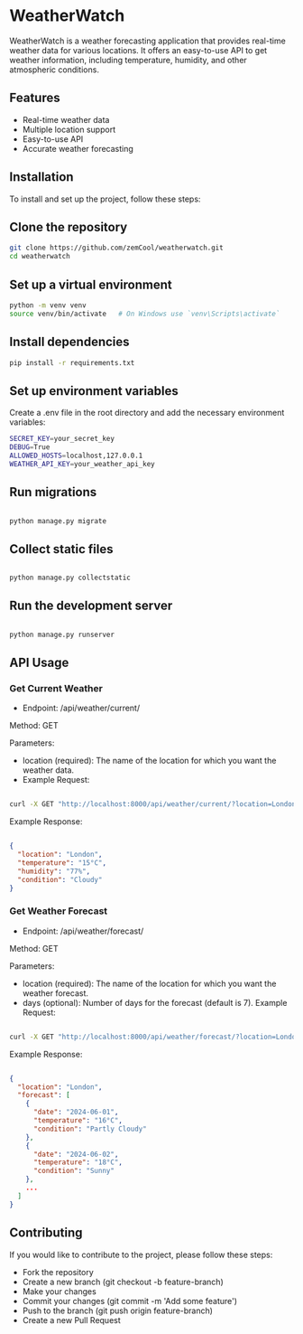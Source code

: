 # WeatherWatch

WeatherWatch is a weather forecasting application that provides real-time weather data for various locations. It offers an easy-to-use API to get weather information, including temperature, humidity, and other atmospheric conditions.

## Features

- Real-time weather data
- Multiple location support
- Easy-to-use API
- Accurate weather forecasting

## Installation

To install and set up the project, follow these steps:

## Clone the repository

```bash
git clone https://github.com/zemCool/weatherwatch.git
cd weatherwatch
```
## Set up a virtual environment
```bash
python -m venv venv
source venv/bin/activate   # On Windows use `venv\Scripts\activate`
```
## Install dependencies
```bash
pip install -r requirements.txt
```
## Set up environment variables
Create a .env file in the root directory and add the necessary environment variables:

```bash
SECRET_KEY=your_secret_key
DEBUG=True
ALLOWED_HOSTS=localhost,127.0.0.1
WEATHER_API_KEY=your_weather_api_key
```
## Run migrations
```bash

python manage.py migrate
```
## Collect static files
```bash

python manage.py collectstatic
```
## Run the development server
```bash

python manage.py runserver
```
## API Usage
### Get Current Weather
- Endpoint: /api/weather/current/

Method: GET

Parameters:

- location (required): The name of the location for which you want the weather data.
- Example Request:

```bash

curl -X GET "http://localhost:8000/api/weather/current/?location=London"
```
Example Response:

```json

{
  "location": "London",
  "temperature": "15°C",
  "humidity": "77%",
  "condition": "Cloudy"
}
```
### Get Weather Forecast
- Endpoint: /api/weather/forecast/

Method: GET

Parameters:

- location (required): The name of the location for which you want the weather forecast.
- days (optional): Number of days for the forecast (default is 7).
Example Request:

```bash

curl -X GET "http://localhost:8000/api/weather/forecast/?location=London&days=5"
```
Example Response:

```json

{
  "location": "London",
  "forecast": [
    {
      "date": "2024-06-01",
      "temperature": "16°C",
      "condition": "Partly Cloudy"
    },
    {
      "date": "2024-06-02",
      "temperature": "18°C",
      "condition": "Sunny"
    },
    ...
  ]
}
```
## Contributing
If you would like to contribute to the project, please follow these steps:

- Fork the repository
- Create a new branch (git checkout -b feature-branch)
- Make your changes
- Commit your changes (git commit -m 'Add some feature')
- Push to the branch (git push origin feature-branch)
- Create a new Pull Request
